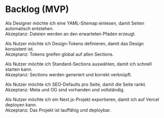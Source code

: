 [//]: # '10 – Backlog MVP'
[//]: # 'Zweck: User Stories als Grundlage für Issues.'
[//]: # 'Inhalt: Stories mit kurzer Akzeptanznotiz.'
[//]: # 'Done: Jede Story ist in 1–2 Tagen umsetzbar.'

# Backlog (MVP)

Als Designer möchte ich eine YAML-Sitemap einlesen, damit Seiten automatisch entstehen.  
Akzeptanz: Dateien werden an den erwarteten Pfaden erzeugt.

Als Nutzer möchte ich Design-Tokens definieren, damit das Design konsistent ist.  
Akzeptanz: Tokens greifen global auf allen Sections.

Als Nutzer möchte ich Standard-Sections auswählen, damit ich schnell starten kann.  
Akzeptanz: Sections werden generiert und korrekt verknüpft.

Als Nutzer möchte ich SEO-Defaults pro Seite, damit die Seite rankt.  
Akzeptanz: Meta und OG sind vorhanden und vollständig.

Als Nutzer möchte ich ein Next.js-Projekt exportieren, damit ich auf Vercel deployen kann.  
Akzeptanz: Das Projekt ist lauffähig und deploybar.

